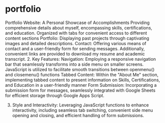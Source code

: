 # portfolio
Portfolio Website: A Personal Showcase of Accomplishments 
Providing comprehensive details about myself, encompassing skills, certifications, and education. Organized with tabs for convenient access to different content sections Portfolio: Displaying past projects through captivating images and detailed descriptions.
Contact: Offering various means of contact and a user-friendly form for sending messages. Additionally, convenient links are provided to download my resume and academic transcript.
2. Key Features:
Navigation: Employing a responsive navigation bar that seamlessly transforms into a side menu on smaller screens. JavaScript is utilized to facilitate smooth transitions between openmenu() and closemenu() functions
Tabbed Content: Within the "About Me" section, implementing tabbed content to present information on Skills, Certifications, and Education in a user-friendly manner
Form Submission: Incorporating a submission form for messages, seamlessly integrated with Google Sheets for efficient storage through Google Apps Script.

3. Style and Interactivity:
Leveraging JavaScript functions to enhance interactivity, including seamless tab switching, convenient side menu opening and closing, and efficient handling of form submissions.

